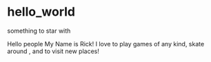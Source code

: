 # hello_world
something to star with 

Hello people My Name is Rick!
I love to play games of any kind, skate around , and to visit new places!
